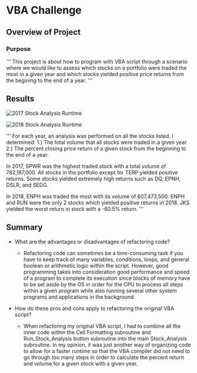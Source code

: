 # VBA Challenge

## Overview of Project

### Purpose
'''
This project is about how to program with VBA script through a scenario where we would like to assess which stocks on a portfolio were traded the most in a given year and which stocks yielded positive price returns from the begining to the end of a year.
'''

## Results

![2017 Stock Analysis Runtime](https://myoctocat.com/assets/images/base-octocat.svg)

![2018 Stock Analysis Runtime](https://myoctocat.com/assets/images/base-octocat.svg)

'''
For each year, an analysis was performed on all the stocks listed. I determined:
  1.) The total volume that all stocks were traded in a given year
  2.) The percent closing price return of a given stock from the beginning to the end of a year.

In 2017, SPWR was the highest traded stock with a total volume of 782,187,000. All stocks in the portfolio except for TERP yielded positive returns. Some stocks yielded extremely high returns such as DQ, EPNH, DSLR, and SEDG. 

In 2018, ENPH was traded the most with its volume of 607,473,500. ENPH and RUN were the only 2 stocks which yielded positive returns in 2018. JKS yielded the worst return in stock with a -60.5% return.
'''


## Summary

- What are the advantages or disadvantages of refactoring code?
  - Refactoring code can sometimes be a time-consuming task if you have to keep track of many variables, conditions, loops, and  general boolean or arithmetic logic within the script. However, good programming takes into consideration good performance and speed of a program to complete its execution since blocks of memory have to be set aside by the OS in order for the CPU to process all steps within a given program while also running several other system programs and applications in the background.

- How do these pros and cons apply to refactoring the original VBA script?
  - When refactoring my original VBA script, I had to combine all the inner code within the Cell Formatting subroutine and Run_Stock_Analysis button subroutine into the main Stock_Analysis subroutine. In my opinion, it was just another way of organizing code to allow for a faster runtime so that the VBA compiler did not need to go through too many steps in order to calculate the percent return and volume for a given stock with a given year.